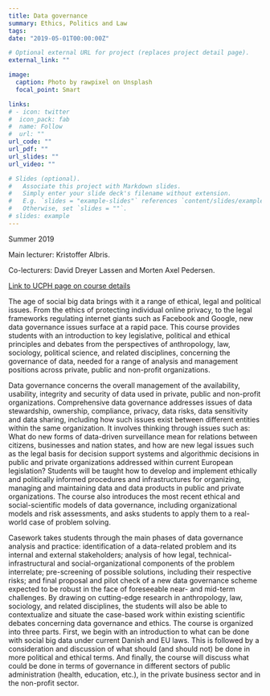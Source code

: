 ```yaml
---
title: Data governance
summary: Ethics, Politics and Law
tags:
date: "2019-05-01T00:00:00Z"

# Optional external URL for project (replaces project detail page).
external_link: ""

image:
  caption: Photo by rawpixel on Unsplash
  focal_point: Smart

links:
# - icon: twitter
#  icon_pack: fab
#  name: Follow
#  url: ""
url_code: ""
url_pdf: ""
url_slides: ""
url_video: ""

# Slides (optional).
#   Associate this project with Markdown slides.
#   Simply enter your slide deck's filename without extension.
#   E.g. `slides = "example-slides"` references `content/slides/example-slides.md`.
#   Otherwise, set `slides = ""`.
# slides: example
---
```


Summer 2019

Main lecturer: Kristoffer Albris.

Co-lecturers: David Dreyer Lassen and Morten Axel Pedersen.

[Link to UCPH page on course details](https://kurser.ku.dk/course/aana18113u/2018-2019)

The age of social big data brings with it a range of ethical, legal and political issues. From the ethics of protecting individual online privacy, to the legal frameworks regulating internet giants such as Facebook and Google, new data governance issues surface at a rapid pace. This course provides students with an introduction to key legislative, political and ethical principles and debates from the perspectives of anthropology, law, sociology, political science, and related disciplines, concerning the governance of data, needed for a range of analysis and management positions across private, public and non-profit organizations.

Data governance concerns the overall management of the availability, usability, integrity and security of data used in private, public and non-profit organizations. Comprehensive data governance addresses issues of data stewardship, ownership, compliance, privacy, data risks, data sensitivity and data sharing, including how such issues exist between different entities within the same organization. It involves thinking through issues such as: What do new forms of data-driven surveillance mean for relations between citizens, businesses and nation states, and how are new legal issues such as the legal basis for decision support systems and algorithmic decisions in public and private organizations addressed within current European legislation?
Students will be taught how to develop and implement ethically and politically informed procedures and infrastructures for organizing, managing and maintaining data and data products in public and private organizations. The course also introduces the most recent ethical and social-scientific models of data governance, including organizational models and risk assessments, and asks students to apply them to a real-world case of problem solving.

Casework takes students through the main phases of data governance analysis and practice: identification of a data-related problem and its internal and external stakeholders; analysis of how legal, technical-infrastructural and social-organizational components of the problem interrelate; pre-screening of possible solutions, including their respective risks; and final proposal and pilot check of a new data governance scheme expected to be robust in the face of foreseeable near- and mid-term challenges. By drawing on cutting-edge research in anthropology, law, sociology, and related disciplines, the students will also be able to contextualize and situate the case-based work within existing scientific debates concerning data governance and ethics.
The course is organized into three parts. First, we begin with an introduction to what can be done with social big data under current Danish and EU laws. This is followed by a consideration and discussion of what should (and should not) be done in more political and ethical terms. And finally, the course will discuss what could be done in terms of governance in different sectors of public administration (health, education, etc.), in the private business sector and in the non-profit sector.
